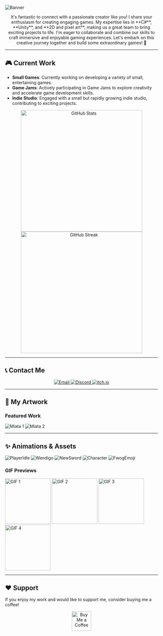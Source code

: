 <!DOCTYPE html>
<html lang="en">
<head>
  <meta charset="UTF-8">
  <meta name="viewport" content="width=device-width, initial-scale=1.0">

  <link rel="stylesheet" href="styles.css"> <!-- Link to your CSS file -->
</head>
<body>

![Banner](https://github.com/odessy3509/odessy3509/assets/137520021/eb6ccd55-9351-4e17-9c3a-ff6d69d6584c)

<div align="center">
  <p>
    It's fantastic to connect with a passionate creator like you! I share your enthusiasm for creating engaging games.  
    My expertise lies in **C#**, **Unity**, and **2D and pixel art**, making us a great team to bring exciting projects to life.  
    I'm eager to collaborate and combine our skills to craft immersive and enjoyable gaming experiences.  
    Let's embark on this creative journey together and build some extraordinary games! 🚀
  </p>
</div>

---

## 🎮 Current Work

- **Small Games**: Currently working on developing a variety of small, entertaining games.
- **Game Jams**: Actively participating in Game Jams to explore creativity and accelerate game development skills.
- **Indie Studio**: Engaged with a small but rapidly growing indie studio, contributing to exciting projects.

<div align="center">
  <img src="https://github-readme-stats.vercel.app/api?username=odessy3509&show_icons=true&theme=radical" alt="GitHub Stats" width="400">
  <img src="https://github-readme-streak-stats.herokuapp.com/?user=odessy3509&theme=radical" alt="GitHub Streak" width="400">
</div>

---

## 📞 Contact Me

<div align="center">
  <a href="mailto:odessy3509@gmail.com">
    <img src="https://img.shields.io/badge/Gmail-odessy3509%40gmail.com-yellow?style=for-the-badge&logo=gmail&logoColor=red" alt="Email">
  </a>
  <a href="https://discord.gg/rgxjqPpJ">
    <img src="https://img.shields.io/badge/Discord-odessy3509-blue?style=for-the-badge&logo=discord&logoColor=white" alt="Discord">
  </a>
  <a href="https://odessy.itch.io/">
    <img src="https://img.shields.io/badge/itch.io-odessy-red?style=for-the-badge&logo=itch.io&logoColor=white" alt="itch.io">
  </a>
</div>

---

## 🎨 My Artwork

### Featured Work
![Miata 1](https://github.com/user-attachments/assets/9b0cc134-15ea-4c76-b2fb-bbacb1b79fde)
![Miata 2](https://github.com/user-attachments/assets/d6423fcb-55d3-4018-a318-db9633cb1d1e)

---

## ✨ Animations & Assets

![PlayerIdle](https://github.com/odessy3509/odessy3509/assets/137520021/259d3031-bd33-47c2-92ad-b3397c347945)
![Wendigo](https://github.com/odessy3509/odessy3509/assets/137520021/2906003f-cdfd-4d80-982f-5871e9f6f890)
![NewSword](https://github.com/user-attachments/assets/d360df65-3a3a-4922-ac3b-3f096d33a4b9)
![Character](https://github.com/user-attachments/assets/4d58841b-c486-4f00-aaae-f87a9e279e60)
![FwogEmoji](https://github.com/user-attachments/assets/8522fe07-4312-437a-8c72-75226c8b12cd)

### GIF Previews
<img src="https://i.gyazo.com/421be63b9f0484e2b3e091f1a305066f.gif" width="150" alt="GIF 1">
<img src="https://i.gyazo.com/87f5f89b6c8015dc8fb44e504d0a234e.gif" width="150" alt="GIF 2">
<img src="https://i.gyazo.com/9406abee664760b76d9ac888a309dcb6.gif" width="150" alt="GIF 3">
<img src="https://i.gyazo.com/97ac69f8357fd372face675541328229.gif" width="150" alt="GIF 4">

---

## ❤️ Support

If you enjoy my work and would like to support me, consider buying me a coffee!

<div align="center">
  <a href="https://ko-fi.com/odessy" target="_blank">
    <img src="https://storage.ko-fi.com/cdn/kofi1.png?v=3" alt="Buy Me a Coffee" height="64">
  </a>
</div>

</body>
</html>
